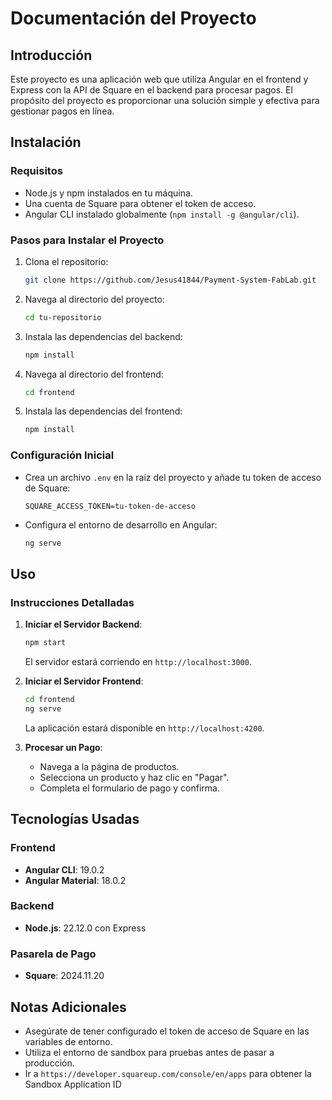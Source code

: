 # Documentación del Proyecto

## Introducción
Este proyecto es una aplicación web que utiliza Angular en el frontend y Express con la API de Square en el backend para procesar pagos. El propósito del proyecto es proporcionar una solución simple y efectiva para gestionar pagos en línea.

## Instalación
### Requisitos
- Node.js y npm instalados en tu máquina.
- Una cuenta de Square para obtener el token de acceso.
- Angular CLI instalado globalmente (`npm install -g @angular/cli`).

### Pasos para Instalar el Proyecto
1. Clona el repositorio:
    ```bash
    git clone https://github.com/Jesus41844/Payment-System-FabLab.git
    ```
2. Navega al directorio del proyecto:
    ```bash
    cd tu-repositorio
    ```
3. Instala las dependencias del backend:
    ```bash
    npm install
    ```
4. Navega al directorio del frontend:
    ```bash
    cd frontend
    ```
5. Instala las dependencias del frontend:
    ```bash
    npm install
    ```

### Configuración Inicial
- Crea un archivo `.env` en la raíz del proyecto y añade tu token de acceso de Square:
    ```env
    SQUARE_ACCESS_TOKEN=tu-token-de-acceso
    ```
- Configura el entorno de desarrollo en Angular:
    ```bash
    ng serve
    ```

## Uso
### Instrucciones Detalladas
1. **Iniciar el Servidor Backend**:
    ```bash
    npm start
    ```
    El servidor estará corriendo en `http://localhost:3000`.

2. **Iniciar el Servidor Frontend**:
    ```bash
    cd frontend
    ng serve
    ```
    La aplicación estará disponible en `http://localhost:4200`.

3. **Procesar un Pago**:
    - Navega a la página de productos.
    - Selecciona un producto y haz clic en "Pagar".
    - Completa el formulario de pago y confirma.

## Tecnologías Usadas

### Frontend
- **Angular CLI**: 19.0.2
- **Angular Material**: 18.0.2

### Backend
- **Node.js**: 22.12.0 con Express

### Pasarela de Pago
- **Square**: 2024.11.20

## Notas Adicionales
- Asegúrate de tener configurado el token de acceso de Square en las variables de entorno.
- Utiliza el entorno de sandbox para pruebas antes de pasar a producción.
- Ir a `https://developer.squareup.com/console/en/apps` para obtener la Sandbox Application ID
